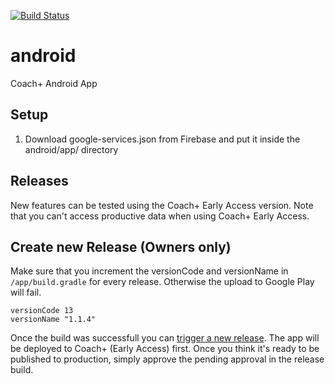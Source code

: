 [![Build Status](https://dev.azure.com/mathandoro/CoachPlus/_apis/build/status/coach-plus.android?branchName=master)](https://dev.azure.com/mathandoro/CoachPlus/_build/latest?definitionId=6&branchName=master)

# android
Coach+ Android App

## Setup
1. Download google-services.json from Firebase and put it inside the android/app/ directory


## Releases
New features can be tested using the Coach+ Early Access version. Note that you can't access productive data when using Coach+ Early Access. 

## Create new Release (Owners only)
Make sure that you increment the versionCode and versionName in `/app/build.gradle` for every release. 
Otherwise the upload to Google Play will fail. 
```
versionCode 13
versionName "1.1.4"
```

Once the build was successfull you can [trigger a new release](https://dev.azure.com/mathandoro/CoachPlus/_release?definitionId=3&view=mine&_a=releases). The app will be deployed to Coach+ (Early Access) first. Once you think it's ready to be published to production, simply  approve the pending approval in the release build.
